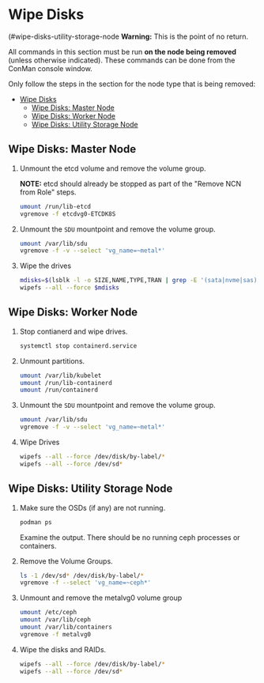 # Wipe Disks
(#wipe-disks-utility-storage-node
**Warning:** This is the point of no return. 

All commands in this section must be run **on the node being removed** \(unless otherwise indicated\). These commands can be done from the ConMan console window.

Only follow the steps in the section for the node type that is being removed:

- [Wipe Disks](#wipe-disks)
  - [Wipe Disks: Master Node](#wipe-disks-master-node)
  - [Wipe Disks: Worker Node](#wipe-disks-worker-node)
  - [Wipe Disks: Utility Storage Node](#wipe-disks-utility-storage-node)

<a name="wipe-disks-master-node"></a>
## Wipe Disks: Master Node

1. Unmount the etcd volume and remove the volume group.

   **NOTE:** etcd should already be stopped as part of the "Remove NCN from Role" steps.

   ```bash
   umount /run/lib-etcd
   vgremove -f etcdvg0-ETCDK8S
   ```

1. Unmount the `SDU` mountpoint and remove the volume group.

   ```bash
   umount /var/lib/sdu
   vgremove -f -v --select 'vg_name=~metal*'
   ```

1. Wipe the drives

   ```bash
   mdisks=$(lsblk -l -o SIZE,NAME,TYPE,TRAN | grep -E '(sata|nvme|sas)' | sort -h | awk '   {print "/dev/" $2}')
   wipefs --all --force $mdisks
   ```

<a name="wipe-disks-worker-node"></a>
## Wipe Disks: Worker Node

1. Stop contianerd and wipe drives.

    ```bash
    systemctl stop containerd.service
    ```

1. Unmount partitions.

    ```bash
    umount /var/lib/kubelet
    umount /run/lib-containerd
    umount /run/containerd
    ```

1. Unmount the `SDU` mountpoint and remove the volume group.

   ```bash
   umount /var/lib/sdu
   vgremove -f -v --select 'vg_name=~metal*'
   ```

1. Wipe Drives

    ```bash
    wipefs --all --force /dev/disk/by-label/*
    wipefs --all --force /dev/sd*
    ```

<a name="wipe-disks-utility-storage-node"></a>
## Wipe Disks: Utility Storage Node

1. Make sure the OSDs (if any) are not running.

    ```bash
    podman ps
    ```

    Examine the output. There should be no running ceph processes or containers.

2. Remove the Volume Groups.

    ```bash
    ls -1 /dev/sd* /dev/disk/by-label/*
    vgremove -f --select 'vg_name=~ceph*'
    ```

3. Unmount and remove the metalvg0 volume group

   ```bash
   umount /etc/ceph
   umount /var/lib/ceph
   umount /var/lib/containers
   vgremove -f metalvg0
   ```

4. Wipe the disks and RAIDs.

    ```bash
    wipefs --all --force /dev/disk/by-label/*
    wipefs --all --force /dev/sd*
    ```
